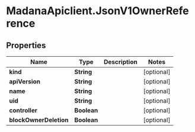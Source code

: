 # MadanaApiclient.JsonV1OwnerReference

## Properties

Name | Type | Description | Notes
------------ | ------------- | ------------- | -------------
**kind** | **String** |  | [optional] 
**apiVersion** | **String** |  | [optional] 
**name** | **String** |  | [optional] 
**uid** | **String** |  | [optional] 
**controller** | **Boolean** |  | [optional] 
**blockOwnerDeletion** | **Boolean** |  | [optional] 


